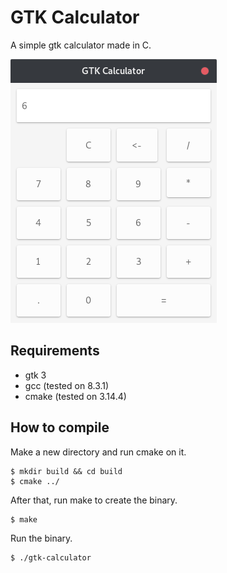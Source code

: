 # GTK Calculator
A simple gtk calculator made in C.

![GTK Calculator screenshot](media/screenshot.png)

## Requirements
* gtk 3
* gcc (tested on 8.3.1)
* cmake (tested on 3.14.4)

## How to compile
Make a new directory and run cmake on it.
```shell
$ mkdir build && cd build
$ cmake ../
```

After that, run make to create the binary.
```shell
$ make
```

Run the binary.
```shell
$ ./gtk-calculator
```
